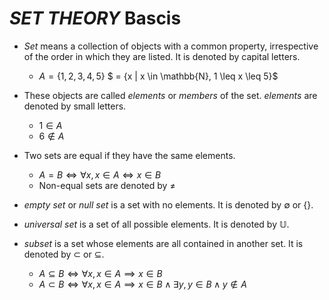 # $SET$ $THEORY$ Bascis

* $Set$ means a collection of objects with a common property, irrespective of the order in which they are listed. It is denoted by capital letters.
    * $A = \{1, 2, 3, 4, 5\}$ $ = \{x | x \in \mathbb{N}, 1 \leq x \leq 5\}$

* These objects are called $elements$ or $members$ of the set. $elements$ are denoted by small letters.
    * $1 \in A$
    * $6 \notin A$

* Two sets are equal if they have the same elements.
    * $A = B \iff \forall x, x \in A \iff x \in B$
    * Non-equal sets are denoted by $\neq$

* $empty$ $set$ or $null$ $set$ is a set with no elements. It is denoted by $\emptyset$ or $\{\}$.

* $universal$ $set$ is a set of all possible elements. It is denoted by $\mathbb{U}$.

* $subset$ is a set whose elements are all contained in another set. It is denoted by $\subset$ or $\subseteq$.
    * $A \subseteq B \iff \forall x, x \in A \implies x \in B$
    * $A \subset B \iff \forall x, x \in A \implies x \in B \land \exists y, y \in B \land y \notin A$

